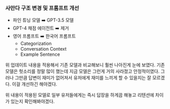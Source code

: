 ### 사만다 구조 변경 및 프롬프트 개선

- 파인 튜닝 모델 ➡️ GPT-3.5 모델
- GPT-4 채점 에이전트 ➡️ 제거
- 영어 프롬프트 ➡️ 한국어 프롬프트
  - Categorization
  - Conversation Context
  - Example Sentence

위 업데이트 내용을 적용해서 기존 모델과 비교해보니 훨씬 나아진게 눈에 보였다. 기존 모델은 헛소리를 정말 많이 했는데 지금 모델은 그런게 거의 사라졌고 안정적이였다. 그러나 그만큼 답변이 재미가 없어져서 유저에게 재미를 느끼게 할 수 있을지는 잘 모르겠다. 이걸 개선하긴 해야겠다.

위 내용이 적용된 모델로 일부 유저들에게는 즉시 답장을 하게끔 해놓고 리텐션에 차이가 있는지 확인해봐야겠다.

